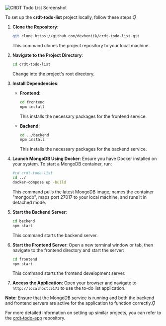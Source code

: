 ![CRDT Todo List Screenshot](https://prnt.sc/h6KRFGVSyXsL "CRDT Todo List Screenshot")


To set up the **crdt-todo-list** project locally, follow these steps:

1. **Clone the Repository**:
   ```bash
   git clone https://github.com/devheniik/crdt-todo-list.git
   ```
   This command clones the project repository to your local machine.

2. **Navigate to the Project Directory**:
   ```bash
   cd crdt-todo-list
   ```
   Change into the project's root directory.

3. **Install Dependencies**:

    - **Frontend**:
      ```bash
      cd frontend
      npm install
      ```
      This installs the necessary packages for the frontend service.

    - **Backend**:
      ```bash
      cd ../backend
      npm install
      ```
      This installs the necessary packages for the backend service.

4. **Launch MongoDB Using Docker**:
   Ensure you have Docker installed on your system. To start a MongoDB container, run:
   ```bash
   #cd crdt-todo-list
   cd ../
   docker-compose up -build
   ```
   This command pulls the latest MongoDB image, names the container "mongodb", maps port 27017 to your local machine, and runs it in detached mode.

5. **Start the Backend Server**:
   ```bash
   cd backend
   npm start
   ```
   This command starts the backend server.

6. **Start the Frontend Server**:
   Open a new terminal window or tab, then navigate to the frontend directory and start the server:
   ```bash
   cd frontend
   npm start
   ```
   This command starts the frontend development server.

7. **Access the Application**:
   Open your browser and navigate to `http://localhost:5173` to use the to-do list application.

**Note**: Ensure that the MongoDB service is running and both the backend and frontend servers are active for the application to function correctly.

For more detailed information on setting up similar projects, you can refer to the [crdt-todo-app](https://github.com/chtushar/crdt-todo-app) repository. 

